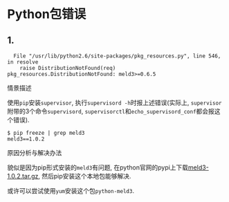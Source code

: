 # Python包错误

## 1. 

```
  File "/usr/lib/python2.6/site-packages/pkg_resources.py", line 546, in resolve
    raise DistributionNotFound(req)
pkg_resources.DistributionNotFound: meld3>=0.6.5
```

情景描述

使用`pip`安装`supervisor`, 执行`supervisord -h`时报上述错误(实际上, `supervisor`附带的3个命令`supervisord`, `supervisorctl`和`echo_supervisord_conf`都会报这个错误).

```
$ pip freeze | grep meld3
meld3==1.0.2
```

原因分析与解决办法

貌似是因为pip形式安装的`meld3`有问题, 在python官网的pypi上下载[meld3-1.0.2.tar.gz](https://pypi.python.org/packages/45/a0/317c6422b26c12fe0161e936fc35f36552069ba8e6f7ecbd99bbffe32a5f/meld3-1.0.2.tar.gz#md5=3ccc78cd79cffd63a751ad7684c02c91), 然后pip安装这个本地包能够解决.

或许可以尝试使用`yum`安装这个包`python-meld3`.